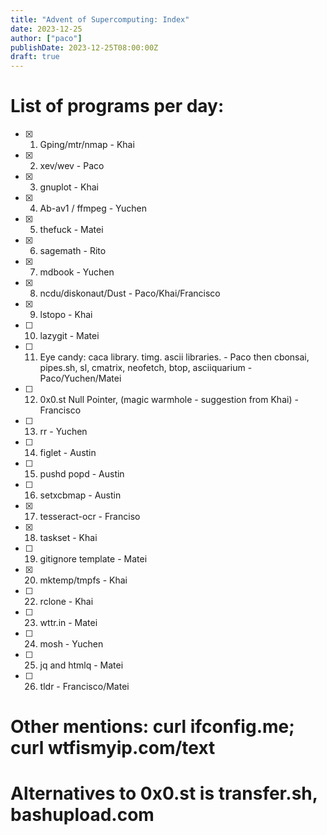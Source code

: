 ```yaml
---
title: "Advent of Supercomputing: Index"
date: 2023-12-25
author: ["paco"]
publishDate: 2023-12-25T08:00:00Z
draft: true 
---
```


# List of programs per day:

- [x] 1. Gping/mtr/nmap - Khai
- [x] 2. xev/wev  - Paco
- [x] 3. gnuplot - Khai
- [x] 4. Ab-av1 / ffmpeg - Yuchen
- [x] 5. thefuck - Matei
- [x] 6. sagemath - Rito
- [x] 7. mdbook - Yuchen
- [x] 8. ncdu/diskonaut/Dust - Paco/Khai/Francisco
- [x] 9. lstopo - Khai
- [ ] 10. lazygit - Matei
- [ ] 11. Eye candy: caca library. timg. ascii libraries. - Paco then cbonsai, pipes.sh, sl, cmatrix, neofetch, btop, asciiquarium - Paco/Yuchen/Matei
- [ ] 12. 0x0.st Null Pointer, (magic warmhole - suggestion from Khai) - Francisco
- [ ] 13. rr - Yuchen
- [ ] 14. figlet - Austin
- [ ] 15. pushd popd - Austin
- [ ] 16. setxcbmap - Austin
- [x] 17. tesseract-ocr - Franciso
- [x] 18. taskset - Khai
- [ ] 19. gitignore template - Matei
- [x] 20. mktemp/tmpfs - Khai
- [ ] 22. rclone - Khai
- [ ] 23. wttr.in - Matei
- [ ] 24. mosh - Yuchen
- [ ] 25. jq and htmlq - Matei
- [ ] 26. tldr - Francisco/Matei

# Other mentions: curl ifconfig.me; curl wtfismyip.com/text
# Alternatives to 0x0.st is transfer.sh, bashupload.com
